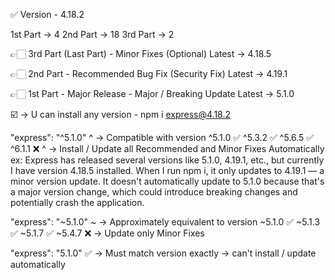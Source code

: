 ✅ Version - 4.18.2

1st Part -> 4
2nd Part -> 18
3rd Part -> 2

👉🏻 3rd Part (Last Part) - Minor Fixes (Optional)
Latest -> 4.18.5

👉🏻 2nd Part - Recommended Bug Fix (Security Fix)
Latest -> 4.19.1

👉🏻 1st Part - Major Release - Major / Breaking Update
Latest -> 5.1.0


☑️ -> U can install any version - npm i express@4.18.2

"express": "^5.1.0"
^ -> Compatible with version
^5.1.0 ✅
^5.3.2 ✅
^5.6.5 ✅
^6.1.1 ❌
^ -> Install / Update all Recommended and Minor Fixes Automatically
ex: Express has released several versions like 5.1.0, 4.19.1, etc., but currently I have version 4.18.5 installed. When I run npm i, it only updates to 4.19.1 — a minor version update. It doesn't automatically update to 5.1.0 because that's a major version change, which could introduce breaking changes and potentially crash the application.


"express": "~5.1.0"
~ -> Approximately equivalent to version
~5.1.0 ✅
~5.1.3 ✅
~5.1.7 ✅
~5.4.7 ❌
-> Update only Minor Fixes


"express": "5.1.0" ✅
-> Must match version exactly
-> can't install / update automatically